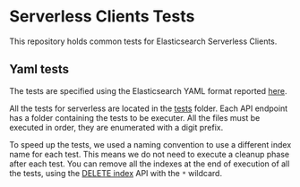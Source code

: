 # Serverless Clients Tests

This repository holds common tests for Elasticsearch Serverless Clients.

## Yaml tests

The tests are specified using the Elasticsearch YAML format reported [here](https://github.com/elastic/elasticsearch/blob/main/rest-api-spec/src/yamlRestTest/resources/rest-api-spec/test/README.asciidoc).

All the tests for serverless are located in the [tests](tests) folder. Each API endpoint has a folder
containing the tests to be executer. All the files must be executed in order, they are enumerated with
a digit prefix.

To speed up the tests, we used a naming convention to use a different index name for each test.
This means we do not need to execute a cleanup phase after each test. You can remove all the indexes
at the end of execution of all the tests, using the [DELETE index](https://www.elastic.co/guide/en/elasticsearch/reference/current/indices-delete-index.html)
API with the `*` wildcard.